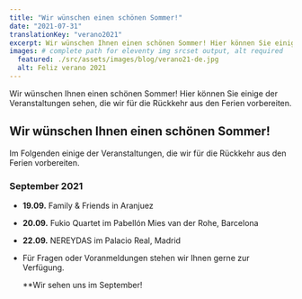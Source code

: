 ```yaml
---
title: "Wir wünschen einen schönen Sommer!"
date: "2021-07-31"
translationKey: "verano2021"
excerpt: Wir wünschen Ihnen einen schönen Sommer! Hier können Sie einige der Veranstaltungen sehen, die wir für die Rückkehr aus den Ferien vorbereiten.
images: # complete path for eleventy img srcset output, alt required
  featured: ./src/assets/images/blog/verano21-de.jpg
  alt: Feliz verano 2021
---
```


Wir wünschen Ihnen einen schönen Sommer! Hier können Sie einige der Veranstaltungen sehen, die wir für die Rückkehr aus den Ferien vorbereiten.

## Wir wünschen Ihnen einen schönen Sommer!

Im Folgenden einige der Veranstaltungen, die wir für die Rückkehr aus den Ferien vorbereiten.

### September 2021

- **19.09.** Family & Friends in Aranjuez
- **20.09.** Fukio Quartet im Pabellón Mies van der Rohe, Barcelona
- **22.09.** NEREYDAS im Palacio Real, Madrid
- Für Fragen oder Voranmeldungen stehen wir Ihnen gerne zur Verfügung.

  \*\*Wir sehen uns im September!
